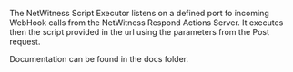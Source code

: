 The NetWitness Script Executor listens on a defined port fo incoming WebHook calls from the NetWitness Respond Actions Server.
It executes then the script provided in the url using the parameters from the Post request.

Documentation can be found in the docs folder.
